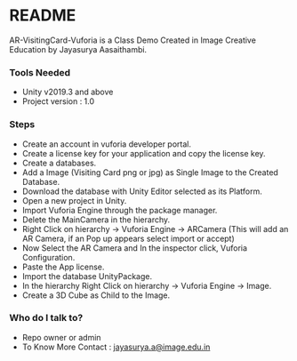 # README #

AR-VisitingCard-Vuforia is a Class Demo Created in Image Creative Education by Jayasurya Aasaithambi.

### Tools Needed ###

* Unity v2019.3 and above
* Project version : 1.0

### Steps ###

* Create an account in vuforia developer portal.
* Create a license key for your application and copy the license key.
* Create a databases.
* Add a Image (Visiting Card png or jpg) as Single Image to the Created Database.
* Download the database with Unity Editor selected as its Platform.
* Open a new project in Unity.
* Import Vuforia Engine through the package manager.
* Delete the MainCamera in the hierarchy.
* Right Click on hierarchy -> Vuforia Engine -> ARCamera (This will add an AR Camera, if an Pop up appears select import or accept)
* Now Select the AR Camera and In the inspector click, Vuforia Configuration.
* Paste the App license.
* Import the database UnityPackage.
* In the hierarchy Right Click on hierarchy -> Vuforia Engine -> Image.
* Create a 3D Cube as Child to the Image.

### Who do I talk to? ###

* Repo owner or admin
* To Know More Contact : jayasurya.a@image.edu.in